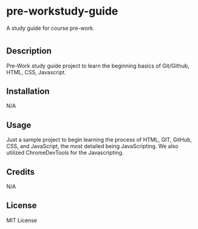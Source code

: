 # pre-workstudy-guide
A study guide for course pre-work.
# <Pre-Work Study Guide>

## Description

Pre-Work study guide project to learn the beginning basics of Git/Github, HTML, CSS, Javascript.

## Installation

N/A

## Usage

Just a sample project to begin learning the process of HTML, GIT, GitHub, CSS, and JavaScript, the most detailed being JavaScripting. We also utilized ChromeDevTools for the Javascripting.

## Credits

N/A

## License

MIT License
